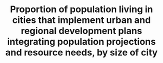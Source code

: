 ---
data_non_statistical: true
goal_meta_link: http://unstats.un.org/sdgs/files/metadata-compilation/Metadata-Goal-11.pdf
graph_title: Proportion of population living in cities that implement urban and regional
  development plans integrating population projections and resource needs, by size
  of city
graph_type: line
has_metadata: true
indicator: 11.a.1
indicator_name: Proportion of population living in cities that implement urban and
  regional development plans integrating population projections and resource needs,
  by size of city
indicator_sort_order: 11-0a-01
indicator_variable: null
layout: indicator
method_of_computation: "Develop a country score card that assesses and tracks progress\
  \ on the extent to which national urban policy (development and implementation)\
  \ satisfies the following criteria as qualifiers, based on participation, partnership,\
  \ coordination and cooperation of actors: \t1) responds to population dynamics \t\
  2) ensures balanced regional and territorial development \t3) prepares for infrastructure\
  \ and services development \t4) promotes urban land-use efficiency \t5) enhances\
  \ resilience to climate change \t6) protects public space \t7) develops effective\
  \ urban governance systems \t8) Increase local fiscal space This indicator places\
  \ particular emphasis on the aspect of national and regional development planning\
  \ and the notion of inclusion of sectors and actors, articulated on national urban\
  \ policies (NUP). The indicator has various key qualifiers that are scored between\
  \ 0-5 (0-none, and 5 for full compliance). Tools to be used to support the reporting\
  \ on this indicator include: baseline, benchmarking, point-of-service surveys, scorecard,\
  \ peer-review and experts opinion, performance monitoring and reporting, focus group\
  \ discussions, gap and content analysis. With initial support of UN-Habitat and\
  \ partners tracking and assessment tools and methods will be developed, piloted\
  \ and rolled out at country level to assess national urban policies developed and\
  \ implemented based on the qualifiers listed above. Based on expert opinion, the\
  \ assessment of the qualifiers of the indicator will target national government\
  \ institutions as well as other key urban stakeholders from academia, private sector,\
  \ and civil society organization, as per specific criteria of selection of these\
  \ stakeholders. A threshold will be established to ascertain the level of satisfaction\
  \ of each qualifier. The method for tracking and analysing progress on national\
  \ urban policies will collate information on adopted policies, conventions, laws,\
  \ government programs, and other initiatives that comprise an urban policy. This\
  \ information would be in most cases already available. The analysis will cover\
  \ the qualifiers listed above. The standard definition of National Urban Policy5\
  \ will be extended and adapted to country context and may include where applicable\
  \ terms such as National Urban Plan, Frameworks, Strategies, etc. as long as they\
  \ are aligned with the above qualifiers. For each of the 8 items defined above,\
  \ policies will be scored on a scale of 1 to 5 for achievement or lack of achievement.\
  \ Overall aggregate national scores (X) will range from 8 to 40 and these will be\
  \ standardized to the scale of 0-100 using the following approach. If (X) is the\
  \ observed aggregate value of the score for the policy performance using the above\
  \ criterion, then its standardized value X(S) will be computed as; X(s) = 100 (\
  \ (X - Min(X) / Max(X) - Min(X) ) Where, Max (X) and Min (X) are the maximum and\
  \ minimum values observed for X which is 8 and 40, respectively. Countries that\
  \ achieve maximum values on the scorecard i.e. Max (X) =40, the value assigned via\
  \ standardization will be 100 while those that achieve minimum score i.e. Min (X)\
  \ =8 the value assigned via standardization will be 0. Unit: Number/dimensionless\
  \ Number of countries which have scored above the threshold and are making progress\
  \ on the range of qualifiers. When analysing the data and the score card, the scorecard\
  \ of each country could be used to ascertain the overall performance of countries\
  \ which could then be aggregated by regional groups and specific qualifiers. The\
  \ scorecard will point to concrete policy recommendations, particularly for qualifiers\
  \ that need particular attention."
national_geographical_coverage: United States
permalink: /11-a-1/
published: true
rationale_interpretation: "Relevance: With the majority of mankind currently living\
  \ in cities, and the number poised to increase further by 2030, the success of SDGs\
  \ will depend largely on how urbanisation is well coordinated and managed. Considering\
  \ that urbanisation is as a tool for development, many countries8 are now embarking\
  \ on the development and implementation of national urban policies as tangible instruments\
  \ to coordinate stakeholders' efforts, harness the benefits of urbanisation while\
  \ mitigating its externalities. \nThis particular indicator is very relevant for\
  \ tracking national progress on all other areas in the SDGs and targets where urban\
  \ and policies are mentioned along with the above 8 qualifiers. This indicator is\
  \ one of the key metrics to benchmark and monitor urbanisation and asserts the national\
  \ leadership and political will of national governments. This indicator is based\
  \ on the notion that the development and implementation of national urban policies\
  \ should support participation, partnership, cooperation and coordination of actors\
  \ and facilitate dialogue. \nThis indicator will provide a good barometer on global\
  \ progress on sustainable national urban policies. It serves as gap analysis to\
  \ support policy recommendations. The indicator can identify good practices and\
  \ policies among countries that can promote partnership and cooperation between\
  \ all stakeholders. \nThis indicator is both process oriented and aspirational and\
  \ has the potential to support the validation of Goal 11 and other SDGs indicators\
  \ with an urban component. The indicators has the ability to work at multi jurisdictions\
  \ level, covering a number of areas while taking care of urban challenges in a more\
  \ integrated national manner. The indicator has a strong connection to the target,\
  \ addressing the fundamental spatial and territorial aspect of national urban policy\
  \ in the context of urban, peri-urban and rural areas. \nSuitability: \nThis indicator\
  \ epitomises the universality tenet and spirit of the SDGs. It is clearly suitable\
  \ for all countries and can be disaggregated and/or aggregated by areas of development\
  \ as explained in the methodology section of this metadata. The indicator will be\
  \ suitable to assess commitment to address urban challenges and respond to the opportunities\
  \ that urbanization brings. It clearly responds to Goal 11 harnessing the power\
  \ of urbanisation for the common good. The indicator is strongly connected to other\
  \ SDGs goals and targets."
reporting_status: notstarted
sdg_goal: 11
source_active_1: true
source_notes_1: null
source_title_1: null
target: Support positive economic, social and environmental links between urban, peri-urban
  and rural areas by strengthening national and regional development planning.
target_id: 11.a
title: Proportion of population living in cities that implement urban and regional
  development plans integrating population projections and resource needs, by size
  of city
un_custodial_agency: 'UN Habitat (Partnering Agencies: UNFPA)'
un_designated_tier: '3'
variable_description: null
variable_notes: null
---